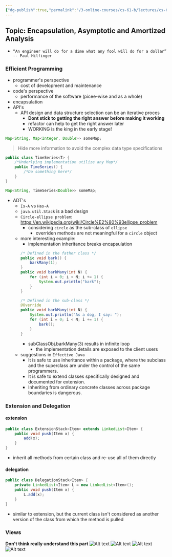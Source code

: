 ```yaml
---
{"dg-publish":true,"permalink":"/3-online-courses/cs-61-b/lectures/cs-61-b-2018-spring-learning-notes-chapter-8/","noteIcon":"","created":"2024-01-31T22:49:21.435+01:00","updated":"2024-01-31T22:56:55.918+01:00"}
---
```


## Topic: Encapsulation, Asymptotic and Amortized Analysis

- `“An engineer will do for a dime what any fool will do for a dollar” -- Paul Hilfinger`

### Efficient Programming
- programmer's perspective
    - cost of development and maintenance
- code's perspective
    - performance of the software (picee-wise and as a whole)
- encapsulation
- API's
    - API design and data structure selection can be an iterative proces
        - **Dont stick to getting the right answer before making it working**
        - refactor can help to get the right answer later
        - WORKING is the king in the early stage!
```java
Map<String, Map<Integer, Double>> someMap;
```
> Hide more information to avoid the complex data type specifications

```java
public class TimeSeries<T> {
    /*Underlying implementation utilize any Map*/
    public TimeSeries() {
        /*Do something here*/
    }
}

Map<String, TimeSeries<Double>> someMap;
```
- ADT's
    - `Is-A` vs `Has-A`
    - `java.util.Stack` is a bad design
    - `Circle-ellipse problem`: https://en.wikipedia.org/wiki/Circle%E2%80%93ellipse_problem
        - considering `circle` as the sub-class of `ellipse`
            - overriden methods are not meaningful for a `circle` object
    - more interesting example:
        - implementation inheritance breaks encapsulation
        ```java
        /* Defined in the father class */
        public void bark() {
            barkMany(1);
        }
        public void barkMany(int N) {
            for (int i = 0; i < N; i += 1) {
                System.out.println("bark");  
            }
        }

        /* Defined in the sub-class */
        @Override
        public void barkMany(int N) {
            System.out.println("As a dog, I say: ");
            for (int i = 0; i < N; i += 1) {
                bark();
            }
        }
        ```
        - subClassObj.barkMany(3) results in infinite loop
            - the implementation details are exposed to the client users
    - suggestions in `Effective Java`
        - It is safe to use inheritance within a package, where the subclass and the superclass are under the control   of the same programmers.
        - It is safe to extend classes specifically designed and documented for extension.
        - Inheriting from ordinary concrete classes across package boundaries is dangerous.


### Extension and Delegation
#### extension
```java
public class ExtensionStack<Item> extends LinkedList<Item> {
    public void push(Item x) {
        add(x);
    }
}
```
- inherit all methods from certain class and re-use all of them directly


#### delegation
```java
public class DelegationStack<Item> {
    private LinkedList<Item> L = new LinkedList<Item>();
    public void push(Item x) {
        L.add(x);
    }
}
```
- similar to extension, but the current class isn't considered as another version of the class from which the method is pulled 

### Views
**Don't think really understand this part**
![Alt text](image.png)
![Alt text](image-1.png)
![Alt text](image-2.png)
![Alt text](image-3.png)